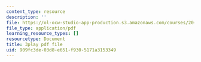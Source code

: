 ```yaml
---
content_type: resource
description: ''
file: https://ol-ocw-studio-app-production.s3.amazonaws.com/courses/20-219-becoming-the-next-bill-nye-writing-and-hosting-the-educational-show-january-iap-2015/909fc3de03d8e651f9305171a3153349_Ui2q2uoA-_g.pdf
file_type: application/pdf
learning_resource_types: []
resourcetype: Document
title: 3play pdf file
uid: 909fc3de-03d8-e651-f930-5171a3153349
---
```

